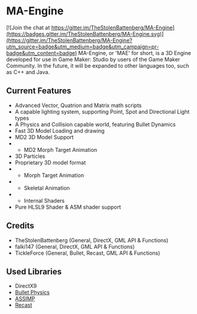 # MA-Engine

[![Join the chat at https://gitter.im/TheStolenBattenberg/MA-Engine](https://badges.gitter.im/TheStolenBattenberg/MA-Engine.svg)](https://gitter.im/TheStolenBattenberg/MA-Engine?utm_source=badge&utm_medium=badge&utm_campaign=pr-badge&utm_content=badge)
MA-Engine, or 'MAE' for short, is a 3D Engine developed for use in Game Maker: Studio by users of the Game Maker Community. In the future, it will be expanded to other languages too, such as C++ and Java.

## Current Features
- Advanced Vector, Quatrion and Matrix math scripts
- A capable lighting system, supporting Point, Spot and Directional Light types
- A Physics and Collision capable world, featuring Bullet Dynamics
- Fast 3D Model Loading and drawing
- MD2 3D Model Support
-   + MD2 Morph Target Animation
- 3D Particles
- Proprietary 3D model format
-   + Morph Target Animation
-   + Skeletal Animation
-   + Internal Shaders
- Pure HLSL9 Shader & ASM shader support

## Credits
- TheStolenBattenberg (General, DirectX, GML API & Functions)
- falki147 (General, DirectX, GML API & Functions)
- TickleForce (General, Bullet, Recast, GML API & Functions)

## Used Libraries
- DirectX9
- [Bullet Physics](http://bulletphysics.org/wordpress/)
- [ASSIMP](http://assimp.org/)
- [Recast](https://github.com/recastnavigation/recastnavigation)
